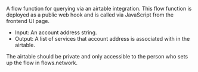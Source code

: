A flow function for querying via an airtable integration. This flow function is deployed as a public web hook and is called via JavaScript from the frontend UI page.

* Input: An account address string.
* Output: A list of services that account address is associated with in the airtable.

The airtable should be private and only accessible to the person who sets up the flow in flows.network.
